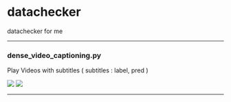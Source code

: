 # datachecker
datachecker for me

---
###  dense_video_captioning.py

Play Videos with subtitles ( subtitles : label, pred ) 


<img src = "https://github.com/minuenergy/datachecker/assets/72018553/a071bc81-863d-4b34-8c27-8211f8dfcfd5.jpg"> 
<img src = "https://github.com/minuenergy/datachecker/assets/72018553/6b8543a3-5bed-40f7-89bd-d4a3a26dfd14.jpg"> 


---
